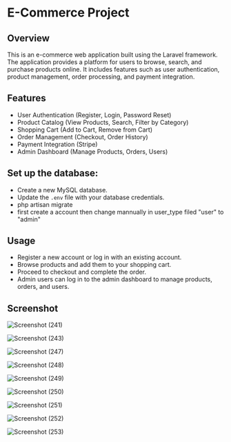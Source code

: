 # E-Commerce Project

## Overview

This is an e-commerce web application built using the Laravel framework. The application provides a platform for users to browse, search, and purchase products online. It includes features such as user authentication, product management, order processing, and payment integration.

## Features

- User Authentication (Register, Login, Password Reset)
- Product Catalog (View Products, Search, Filter by Category)
- Shopping Cart (Add to Cart, Remove from Cart)
- Order Management (Checkout, Order History)
- Payment Integration (Stripe)
- Admin Dashboard (Manage Products, Orders, Users)

## Set up the database:

- Create a new MySQL database.
- Update the `.env` file with your database credentials.
- php artisan migrate
- first create a account then change mannually in user_type filed "user" to "admin"

## Usage

- Register a new account or log in with an existing account.
- Browse products and add them to your shopping cart.
- Proceed to checkout and complete the order.
- Admin users can log in to the admin dashboard to manage products, orders, and users.

## Screenshot

![Screenshot (241)](https://github.com/darpanrana/ShopFusion/assets/123465900/f407f19d-8663-440d-929f-1726698d8dd2)

![Screenshot (243)](https://github.com/darpanrana/ShopFusion/assets/123465900/bb446945-00f0-42b5-a4a0-3019432e4a93)

![Screenshot (247)](https://github.com/darpanrana/ShopFusion/assets/123465900/4b00a422-e320-4954-8c49-009cd63b1c2f)

![Screenshot (248)](https://github.com/darpanrana/ShopFusion/assets/123465900/d800c460-80e2-4789-9e49-051dad6db169)

![Screenshot (249)](https://github.com/darpanrana/ShopFusion/assets/123465900/e46c04e4-d909-4c58-a2c6-896bc3fbd966)

![Screenshot (250)](https://github.com/darpanrana/ShopFusion/assets/123465900/0206a449-c29a-4bbd-a017-1fae4c09a590)

![Screenshot (251)](https://github.com/darpanrana/ShopFusion/assets/123465900/598d1d57-0fce-4c57-8518-005780e24ae2)

![Screenshot (252)](https://github.com/darpanrana/ShopFusion/assets/123465900/f1844da3-b221-4efe-98ac-724becffc3ff)

![Screenshot (253)](https://github.com/darpanrana/ShopFusion/assets/123465900/c608058f-5f5d-4bf7-8f10-99e163ce756c)

